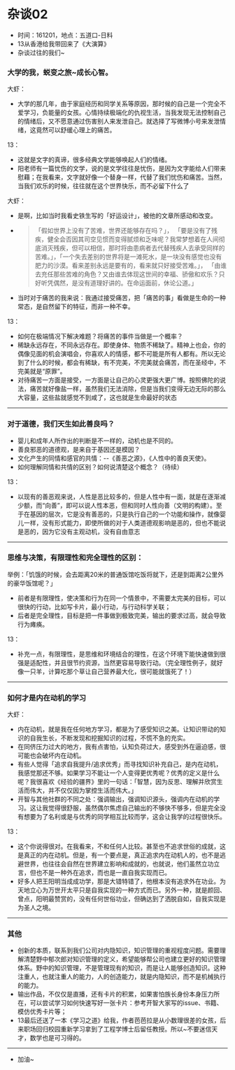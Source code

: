 # 杂谈02

- 时间：161201，地点：五道口-日料
- 13从香港给我带回来了《大演算》
- 杂谈过往的我们~



### 大学的我，蜕变之旅~成长心智。

大虾：

- 大学的那几年，由于家庭经历和同学关系等原因，那时候的自己是一个完全不爱学习，负能量的女孩。心情持续极端化的仇视生活，当我发现无法控制自己的情绪后，又不愿意通过伤害别人来发泄自己。就选择了写微博小号来发泄情绪，这竟然可以舒缓心理上的痛苦。

13：

- 这就是文字的真谛，很多经典文学能够唤起人们的情绪。
- 阳老师有一篇忧伤的文学，说的是文学往往是忧伤，是因为文字能给人们带来慰藉；在我看来，文字就好像一个替身一样，代替了我们忧伤和痛苦。当然，当我们欢乐的时候，往往就在这个世界快乐，而不必留下什么了

大虾：

- 是啊，比如当时我看史铁生写的「好运设计」，被他的文章所感动和改变。

- > 「假如世界上没有了苦难，世界还能够存在吗？」，
「要是没有了残疾，健全会否因其司空见惯而变得腻烦和乏味呢？我常梦想着在人间彻底消灭残疾，但可以相信，那时将由患病者去代替残疾人去承受同样的苦难。」，「一个失去差别的世界将是一滩死水，是一块没有感觉也没有肥力的沙漠。看来差别永远是要有的，看来就只好接受苦难。」，
「由谁去充任那些苦难的角色？又由谁去体现这世间的幸福、骄傲和欢乐？只好听凭偶然，是没有道理好讲的。在命运面前，休论公道。」
- 当时对于痛苦的我来说：我通过接受痛苦，把「痛苦的事」看做是生命的一种常态，是自然留下的特征，而非一种不幸。

13：

- 如何在极端情况下解决难题？将痛苦的事件当做是一个概率？
- 稀缺永远存在，不同永远存在。即使身体、物质不稀缺了。精神上也会，你的偶像见面的机会演唱会，你喜欢人的情感，都不可能是所有人都有。所以无论到了什么的时候，都会有稀缺，有不完美，不完美就会痛苦，而在圣经中，不完美就是“原罪”。
- 对待痛苦一方面是接受，一方面是让自己的心灵更强大更广博。按照佛陀的说法，痛苦就好像盐一样，虽然我们无法消除，但是当我们变得无边无际的那么大容量，这些盐就感觉不到咸了，这也就是生命最好的状态

---

### 对于道德，我们天生如此善良吗？

- 婴儿和成年人所作出的判断是不一样的，动机也是不同的。
- 善良邪恶的道德观，是来自于基因还是模因？
- 文化产生的同情和感官的共情：--《善恶之源》，《人性中的善良天使》。
- 如何理解同情和共情的区别？如何说清楚这个概念？（待续）

13：

- 以现有的善恶观来说，人性是恶比较多的，但是人性中有一面，就是在逐渐减少额，而“向善”，即可以说人性本恶，但和同时人性向善（文明的构建）。至于在基因的层次，它是没有善恶的，只是执行自己的一个功能和操作，就像婴儿一样，没有形式能力，即使所做的对于人类道德观影响是恶的，但也不能说是恶的，因为它没有主观动机，没有自由意志

---

### 思维与决策，有限理性和完全理性的区别：

举例：「饥饿的时候，会去距离20米的普通饭馆吃饭将就下，还是到距离2公里外的豪华饭馆呢？」

- 前者是有限理性，使决策和行为在同一个情景中，不需要太完美的目标，可以很快的行动，比如写卡片，最小行动，与行动科学关联；
- 后者是完全理性，目标是把一件事做到极致完美，输出的要求过高，就会导致行为瘫痪。

13：

- 补充一点，有限理性，是思维和环境结合的理性，在这个环境下能快速做到很强是适配性，并且很节约资源，当然更容易导致行动。（完全理性例子，就好像一只羊，计算吃那个草让自己营养最大化，很可能就饿死了！）

---

### 如何才是内在动机的学习

大虾：

- 内在动机，就是我在任何地方学习，都是为了感受知识之美。让知识带动的知识的自我生长，不断发现和挖掘知识的过程，不慌不急的充实。
- 在同侪压力过大的地方，我有点害怕，认知负荷过大，感受到外在逼迫感，很可能也会破坏内在动机。
- 有些人觉得「追求自我提升/追求优秀」而寻找知识补充自己，是内在动机，我感觉那还不够。如果学习不能让一个人变得更优秀呢？优秀的定义是什么呢？我很喜欢《经验的疆界》里的一句话：「智慧，因为反思、理解并欣赏生活而伟大，并不仅仅因为掌控生活而伟大。」
- 开智与其他社群的不同之处：强调输出，强调知识源头，强调内在动机的学习。这让我觉得很舒服，虽然偶尔焦虑自己输出的不够快不够多，但是完全没有想要为了名利或是与优秀的同学相互比较而学，这会让我学的过程很快乐。

13：

- 这个你说得很对。在我看来，不和任何人比较。甚至也不追求世俗的成就，这是真正的内在动机。但是，有一个要点是，真正追求内在动机人的，也不是逃避世界，也往往会自然在世界建立影响和成就的，也就说，他们虽然立功立言，但也不是一种外在追求，而也是一直自我实现而已。
- 好多人把王阳明当成成功学，那是大错特错了，他根本没有追求外在功业。为天地立心为万世开太平只是自我实现的一种方式而已。另外一种，就是颜回、曾点，阳明最赞赏的，没有任何世俗功业，但确达到了洒脱自如，自我实现是为圣人之境。

---

### 其他

- 创新的本质，联系到我们公司对内隐知识，知识管理的重视程度问题。需要理解清楚野中郁次郎对知识管理的定义，希望能够帮公司也建立更好的知识管理体系。野中的知识管理，不是管理现有的知识，而是让人能够创造知识。这种注重人，也就注重人的能力，人的创造能力，就是内隐知识，而不是机械执行的能力。
- 输出作品，不仅仅是直播，还有卡片的积累，如果害怕族长身份本身压力所在，可以尝试学习如何快速写好一张卡片：参考开智大家写的issue、书籍、模仿优秀卡片等；
- 13最后还送了一本《学习之道》给我，作者芭芭拉是从小数理很差的女孩，后来职场回归校园重新学习拿到了工程学博士后留任教授。所以~不要迷信天才，数学也是可习得的。

---

- 加油~